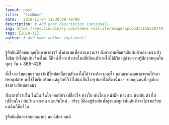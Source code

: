 ```yaml
---
layout: post
title:  "ยินดีที่มีเธอ"
date:   2018-11-04 11:30:08 +0700
description: # Add post description (optional)
img: https://res.cloudinary.com/sdees-reallife/image/upload/v1555207707/Screenshot_from_2019-04-14_09-06-54.png # Add image post (optional)
tags: [2018-11]
author: # Add name author (optional)
---
```

รู้สึกยินดีคือขอบคุณในภาษาลาว? ตั้งคำถามเพื่อทวนความจำ ตั้งคำถามเพื่อแก้เขินกับตัวเอง เพราะยังไม่ชิน ยังไม่คุ้นกับเรื่องใหม่ ก็คือตั้งใจจะทำงานใหม่ที่เตือนตัวเองให้ใช้ชีวิตอยู่ด้วยความรู้สึกขอบคุณในทุกๆ วัน • 365-426

ตั้งใจจะเริ่มตอนแรกเอาวันปีใหม่แต่ก็ตอบตัวเองไม่ได้ว่าจะต้องรออะไร ตอนแรกคงอยากจะรอให้เอา template มาใช้ให้เรียบร้อย แต่ดูอีกทีก็ว่าไม่น่าเป็นไรสรุปเลยได้เรื่องนี้มา - ขอบคุณคนที่อยู่เคียงข้างด้วยกันตลอดมา

ทั้งเวลาที่ราบรื่น ชื่นมื่น ชื่นใจ ห่อเหี่ยว เปลี่ยวใจ ห่วงใย ห่างไกล หน้ามืด หลงทาง ห่างกัน ต่างไป เปลี่ยนใจ กลับบ้าน ตกงาน และเริ่มใหม่ - จริงๆ ก็คืออยู่ข้างกันทั้งสุขและทุกข์นั่นล่ะ ถึงจะไม่ราบเรียบแต่นั่นก็คือชีวิต

รู้สึกยินดีและขอบคุณมากๆ นะ นิสิตา คนดี
